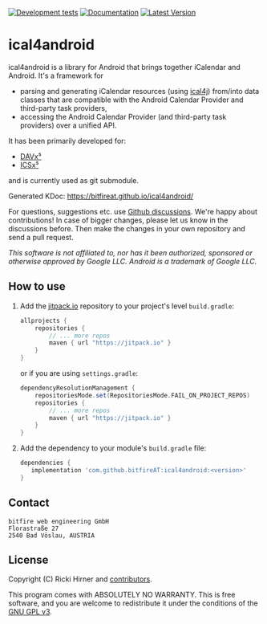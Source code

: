 
[![Development tests](https://github.com/bitfireAT/ical4android/actions/workflows/test-dev.yml/badge.svg)](https://github.com/bitfireAT/ical4android/actions/workflows/test-dev.yml)
[![Documentation](https://img.shields.io/badge/documentation-kdoc-brightgreen)](https://bitfireat.github.io/ical4android/)
[![Latest Version](https://img.shields.io/jitpack/version/com.github.bitfireAT/ical4android)](https://jitpack.io/#bitfireAT/ical4android)


# ical4android

ical4android is a library for Android that brings together iCalendar and Android.
It's a framework for

* parsing and generating iCalendar resources (using [ical4j](https://github.com/ical4j/ical4j))
  from/into data classes that are compatible with the Android Calendar Provider and
  third-party task providers,
* accessing the Android Calendar Provider (and third-party task providers) over a unified API.

It has been primarily developed for:

* [DAVx⁵](https://www.davx5.com)
* [ICSx⁵](https://icsx5.bitfire.at)

and is currently used as git submodule.

Generated KDoc: https://bitfireat.github.io/ical4android/

For questions, suggestions etc. use [Github discussions](https://github.com/bitfireAT/ical4android/discussions).
We're happy about contributions! In case of bigger changes, please let us know in the discussions before.
Then make the changes in your own repository and send a pull request.

_This software is not affiliated to, nor has it been authorized, sponsored or otherwise approved
by Google LLC. Android is a trademark of Google LLC._


## How to use

1. Add the [jitpack.io](https://jitpack.io) repository to your project's level `build.gradle`:
    ```groovy
    allprojects {
        repositories {
            // ... more repos
            maven { url "https://jitpack.io" }
        }
    }
    ```
   or if you are using `settings.gradle`:
    ```groovy
    dependencyResolutionManagement {
        repositoriesMode.set(RepositoriesMode.FAIL_ON_PROJECT_REPOS)
        repositories {
            // ... more repos
            maven { url "https://jitpack.io" }
        }
    }
    ```
2. Add the dependency to your module's `build.gradle` file:
    ```groovy
    dependencies {
       implementation 'com.github.bitfireAT:ical4android:<version>'
    }
    ```


## Contact

```
bitfire web engineering GmbH
Florastraße 27
2540 Bad Vöslau, AUSTRIA
```


## License 

Copyright (C) Ricki Hirner and [contributors](https://github.com/bitfireAT/ical4android/graphs/contributors).

This program comes with ABSOLUTELY NO WARRANTY. This is free software, and you are welcome
to redistribute it under the conditions of the [GNU GPL v3](https://www.gnu.org/licenses/gpl-3.0.html).

